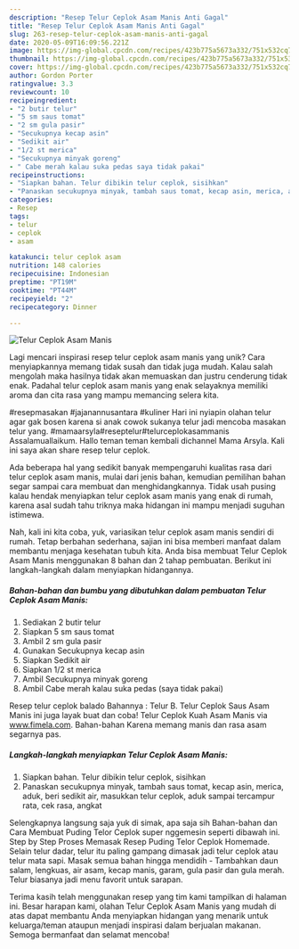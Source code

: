 ```yaml
---
description: "Resep Telur Ceplok Asam Manis Anti Gagal"
title: "Resep Telur Ceplok Asam Manis Anti Gagal"
slug: 263-resep-telur-ceplok-asam-manis-anti-gagal
date: 2020-05-09T16:09:56.221Z
image: https://img-global.cpcdn.com/recipes/423b775a5673a332/751x532cq70/telur-ceplok-asam-manis-foto-resep-utama.jpg
thumbnail: https://img-global.cpcdn.com/recipes/423b775a5673a332/751x532cq70/telur-ceplok-asam-manis-foto-resep-utama.jpg
cover: https://img-global.cpcdn.com/recipes/423b775a5673a332/751x532cq70/telur-ceplok-asam-manis-foto-resep-utama.jpg
author: Gordon Porter
ratingvalue: 3.3
reviewcount: 10
recipeingredient:
- "2 butir telur"
- "5 sm saus tomat"
- "2 sm gula pasir"
- "Secukupnya kecap asin"
- "Sedikit air"
- "1/2 st merica"
- "Secukupnya minyak goreng"
- " Cabe merah kalau suka pedas saya tidak pakai"
recipeinstructions:
- "Siapkan bahan. Telur dibikin telur ceplok, sisihkan"
- "Panaskan secukupnya minyak, tambah saus tomat, kecap asin, merica, aduk, beri sedikit air, masukkan telur ceplok, aduk sampai tercampur rata, cek rasa, angkat"
categories:
- Resep
tags:
- telur
- ceplok
- asam

katakunci: telur ceplok asam 
nutrition: 148 calories
recipecuisine: Indonesian
preptime: "PT19M"
cooktime: "PT44M"
recipeyield: "2"
recipecategory: Dinner

---
```



![Telur Ceplok Asam Manis](https://img-global.cpcdn.com/recipes/423b775a5673a332/751x532cq70/telur-ceplok-asam-manis-foto-resep-utama.jpg)

Lagi mencari inspirasi resep telur ceplok asam manis yang unik? Cara menyiapkannya memang tidak susah dan tidak juga mudah. Kalau salah mengolah maka hasilnya tidak akan memuaskan dan justru cenderung tidak enak. Padahal telur ceplok asam manis yang enak selayaknya memiliki aroma dan cita rasa yang mampu memancing selera kita.

#resepmasakan #jajanannusantara #kuliner Hari ini nyiapin olahan telur agar gak bosen karena si anak cowok sukanya telur jadi mencoba masakan telur yang. #mamaarsyla#reseptelur#telurceplokasammanis Assalamuallaikum. Hallo teman teman kembali dichannel Mama Arsyla. Kali ini saya akan share resep telur ceplok.

Ada beberapa hal yang sedikit banyak mempengaruhi kualitas rasa dari telur ceplok asam manis, mulai dari jenis bahan, kemudian pemilihan bahan segar sampai cara membuat dan menghidangkannya. Tidak usah pusing kalau hendak menyiapkan telur ceplok asam manis yang enak di rumah, karena asal sudah tahu triknya maka hidangan ini mampu menjadi suguhan istimewa.


Nah, kali ini kita coba, yuk, variasikan telur ceplok asam manis sendiri di rumah. Tetap berbahan sederhana, sajian ini bisa memberi manfaat dalam membantu menjaga kesehatan tubuh kita. Anda bisa membuat Telur Ceplok Asam Manis menggunakan 8 bahan dan 2 tahap pembuatan. Berikut ini langkah-langkah dalam menyiapkan hidangannya.

<!--inarticleads1-->

##### Bahan-bahan dan bumbu yang dibutuhkan dalam pembuatan Telur Ceplok Asam Manis:

1. Sediakan 2 butir telur
1. Siapkan 5 sm saus tomat
1. Ambil 2 sm gula pasir
1. Gunakan Secukupnya kecap asin
1. Siapkan Sedikit air
1. Siapkan 1/2 st merica
1. Ambil Secukupnya minyak goreng
1. Ambil  Cabe merah kalau suka pedas (saya tidak pakai)


Resep telur ceplok balado Bahannya : Telur B. Telur Ceplok Saus Asam Manis ini juga layak buat dan coba! Telur Ceplok Kuah Asam Manis via www.fimela.com. Bahan-bahan Karena memang manis dan rasa asam segarnya pas. 

<!--inarticleads2-->

##### Langkah-langkah menyiapkan Telur Ceplok Asam Manis:

1. Siapkan bahan. Telur dibikin telur ceplok, sisihkan
1. Panaskan secukupnya minyak, tambah saus tomat, kecap asin, merica, aduk, beri sedikit air, masukkan telur ceplok, aduk sampai tercampur rata, cek rasa, angkat


Selengkapnya langsung saja yuk di simak, apa saja sih Bahan-bahan dan Cara Membuat Puding Telor Ceplok super nggemesin seperti dibawah ini. Step by Step Proses Memasak Resep Puding Telor Ceplok Homemade. Selain telur dadar, telur itu paling gampang dimasak jadi telur ceplok atau telur mata sapi. Masak semua bahan hingga mendidih - Tambahkan daun salam, lengkuas, air asam, kecap manis, garam, gula pasir dan gula merah. Telur biasanya jadi menu favorit untuk sarapan. 

Terima kasih telah menggunakan resep yang tim kami tampilkan di halaman ini. Besar harapan kami, olahan Telur Ceplok Asam Manis yang mudah di atas dapat membantu Anda menyiapkan hidangan yang menarik untuk keluarga/teman ataupun menjadi inspirasi dalam berjualan makanan. Semoga bermanfaat dan selamat mencoba!
